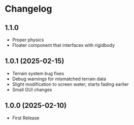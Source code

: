 # Changelog

## 1.1.0
- Proper physics
- Floater component that interfaces with rigidbody

## 1.0.1 (2025-02-15)
- Terrain system bug fixes
- Debug warnings for mismatched terrain data
- Slight modification to screen water; starts fading earlier
- Small GUI changes

## 1.0.0 (2025-02-10)
- First Release
